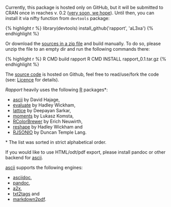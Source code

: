 Currently, this package is hosted only on GitHub, but it will be submitted to CRAN once in reaches v. 0.2 ([very soon, we hope]((https://github.com/aL3xa/rapport/issues?milestone=1&state=open))). Until then, you can install it via nifty function from `devtools` package:

{% highlight r %}
library(devtools)
install_github('rapport', 'aL3xa')
{% endhighlight %}

Or download the [sources in a zip file](https://github.com/aL3xa/rapport/zipball/master) and build manually. To do so, please unzip the file to an empty dir and run the following commands there:

{% highlight r %}
R CMD build rapport
R CMD INSTALL rapport_0.1.tar.gz
{% endhighlight %}

The [source code](https://github.com/aL3xa/rapport) is hosted on Github, feel free to read/use/fork the code (see: [Licence](#license) for details).

*Rapport* heavily uses the following [R](http://www.r-project.org/) packages\*:
 * [ascii](http://cran.r-project.org/web/packages/ascii/index.html) by David Hajage, 
 * [evaluate](http://cran.r-project.org/web/packages/evaluate/index.html) by Hadley Wickham,
 * [lattice](http://cran.r-project.org/web/packages/lattice/index.html) by Deepayan Sarkar,
 * [moments](http://cran.r-project.org/web/packages/moments/index.html) by Lukasz Komsta,
 * [RColorBrewer](http://cran.r-project.org/web/packages/RColorBrewer/index.html) by Erich Neuwirth,
 * [reshape](http://cran.r-project.org/web/packages/reshape/index.html) by Hadley Wickham and
 * [RJSONIO](http://cran.r-project.org/web/packages/RJSONIO/index.html) by Duncan Temple Lang.

\* The list was sorted in strict alphabetical order.

If you would like to use HTML/odt/pdf export, please install pandoc or other backend for [ascii](http://eusebe.github.com/ascii/).

[ascii](http://eusebe.github.com/ascii/) supports the following engines:
 * [asciidoc](http://www.methods.co.nz/asciidoc/),
 * [pandoc](http://johnmacfarlane.net/pandoc/),
 * [a2x](http://www.methods.co.nz/asciidoc/a2x.1.html),
 * [txt2tags](http://txt2tags.org/) and
 * [markdown2pdf](http://johnmacfarlane.net/pandoc/README.html#markdown2pdf).
 